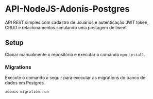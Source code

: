 # API-NodeJS-Adonis-Postgres

API REST simples com cadastro de usuários e autenticação JWT token, CRUD e relacionamentos simulando uma postagem de tweet


## Setup

Clonar manualmente o repositório e executar o comando `npm install`.


### Migrations

Execute o comando a seguir para executar as migrations do banco de dados em Postgres

```js
adonis migration:run
```
